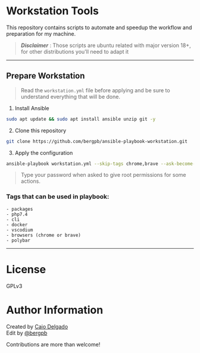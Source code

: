 # Workstation Tools

This repository contains scripts to automate and speedup the workflow and preparation for my machine.

> **_Disclaimer_** :
> Those scripts are ubuntu related with major version 18+, for other distributions you'll need to adapt it
___

## Prepare Workstation

> Read the `workstation.yml` file before applying and be sure to understand everything that will be done.

1. Install Ansible
```bash
sudo apt update && sudo apt install ansible unzip git -y
```
2. Clone this repository
```bash
git clone https://github.com/bergpb/ansible-playbook-workstation.git
```

3. Apply the configuration
```bash
ansible-playbook workstation.yml --skip-tags chrome,brave --ask-become-pass
```

>Type your password when asked to give root permissions for some actions.


### Tags that can be used in playbook:
    - packages
    - php7.4
    - cli
    - docker
    - vscodium
    - browsers (chrome or brave)
    - polybar
___

# License
GPLv3

# Author Information
Created by [Caio Delgado](https://linktr.ee/caiodelgadonew) </br>
Edit by [@bergpb](https://twitter.com/lbergpb)

Contributions are more than welcome!

